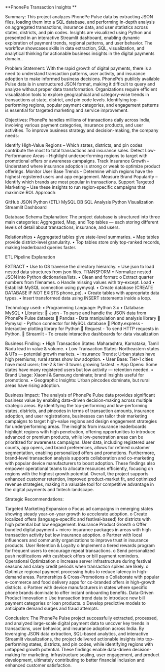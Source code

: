 
**PhonePe Transaction Insights **

Summary: This project analyzes PhonePe Pulse data by extracting JSON files, loading them into a SQL database, and performing in-depth analysis on aggregated transactions, insurance data, and user statistics across states, districts, and pin codes. Insights are visualized using Python and presented in an interactive Streamlit dashboard, enabling dynamic exploration of payment trends, regional patterns, and user behavior. The workflow showcases skills in data extraction, SQL, visualization, and analytical thinking for actionable business insights in the digital payments domain..

Problem Statement: With the rapid growth of digital payments, there is a need to understand transaction patterns, user activity, and insurance adoption to make informed business decisions. PhonePe’s publicly available Pulse data is in unstructured JSON format, making it difficult to query and analyze without proper data transformation. Organizations require efficient visualization tools to explore geographical and category-wise trends in transactions at state, district, and pin code levels. Identifying top-performing regions, popular payment categories, and engagement patterns is essential for targeted marketing and service improvement.

Objectives: PhonePe handles millions of transactions daily across India, involving various payment categories, insurance products, and user activities. To improve business strategy and decision-making, the company needs:

Identify High-Value Regions – Which states, districts, and pin codes contribute the most to total transactions and insurance sales.
Detect Low-Performance Areas – Highlight underperforming regions to target with promotional offers or awareness campaigns.
Track Insurance Growth – Understand where insurance adoption is strong or weak to optimize product offerings.
Monitor User Base Trends – Determine which regions have the highest registered users and app engagement.
Measure Brand Popularity – Identify which brands are most popular in transactions.
Support Targeted Marketing – Use these insights to run region-specific campaigns that maximize ROI.
Approach:

GitHub JSON Python (ETL) MySQL DB SQL Analysis Python Visualization Streamlit Dashboard

Database Schema Explanation: The project database is structured into three main categories: Aggregated, Map, and Top tables — each storing different levels of detail about transactions, insurance, and users.

Relationships • Aggregated tables give state-level summaries. • Map tables provide district-level granularity. • Top tables store only top-ranked records, making leaderboard queries faster.

ETL Pipeline Explanation

EXTRACT • Use to OS traverse the directory hierarchy. • Use json to load nested data structures from json files. TRANSFORM • Normalize nested JSON into Python dictionaries/lists. • Clean and format: o Extract quarter numbers from filenames. o Handle missing values with try-except. Load • Establish MySQL connection using pymysql. • Create database (CREATE DATABASE IF NOT EXISTS phone_pe). • Create tables with appropriate data types. • Insert transformed data using INSERT statements inside a loop.

Technology used: • Programming Language: Python 3.x • Database: MySQL • Libraries:  Json - To parse and handle the JSON data from PhonePe Pulse datasets  Pandas - Data manipulation and analysis library  Pymysql - Python connector for MySQL database  Plotty.express - Interactive plotting library for Python  Request - To send HTTP requests in Python.  Streamlit - To create interactive dashboards for data visualization

Business Finding: • High Transaction States: Maharashtra, Karnataka, Tamil Nadu lead in value & volume. • Low Transaction States: Northeastern states & UTs — potential growth markets. • Insurance Trends: Urban states have high premiums; rural states show low adoption. • User Base: Tier-1 cities have most users; tier-2 & tier-3 towns growing fastest. • App Opens: Some states have many registered users but low activity — retention needed. • Brand Usage: Xiaomi & Samsung dominate; brand insights useful for promotions. • Geographic Insights: Urban pincodes dominate, but rural areas have rising adoption.

Business Impact: The analysis of PhonePe Pulse data provides significant business value by enabling data-driven decision-making across multiple strategic areas. By identifying the top-performing and low-performing states, districts, and pincodes in terms of transaction amounts, insurance adoption, and user registrations, businesses can tailor their marketing campaigns to target high-value regions and design engagement strategies for underperforming areas. The insights from insurance leaderboards highlight regions with high penetration, offering opportunities to introduce advanced or premium products, while low-penetration areas can be prioritized for awareness campaigns. User data, including registered user counts, app opens, and brand preferences, allows for refined customer segmentation, enabling personalized offers and promotions. Furthermore, brand-level transaction analysis supports collaboration and co-marketing with popular device manufacturers to boost adoption. These findings also empower operational teams to allocate resources efficiently, focusing on regions with the highest growth potential. Overall, the project supports enhanced customer retention, improved product-market fit, and optimized revenue strategies, making it a valuable tool for competitive advantage in the digital payments and fintech landscape.

Strategic Recommendations:

Targeted Marketing Expansion o Focus ad campaigns in emerging states showing steady year-on-year growth to accelerate adoption. o Create localized offers (language-specific and festival-based) for districts with high potential but low engagement.
Insurance Product Growth o Offer bundled digital payment + micro-insurance packages in areas with high transaction activity but low insurance adoption. o Partner with local influencers and community organizations to improve trust in insurance products.
User Retention & Loyalty o Implement a tiered rewards program for frequent users to encourage repeat transactions. o Send personalized push notifications with cashback offers or bill payment reminders.
Operational Optimization o Increase server infrastructure during festival seasons and salary credit periods when transaction spikes are likely. o Optimize regional payment processing hubs to reduce latency in high-demand areas.
Partnerships & Cross-Promotions o Collaborate with popular e-commerce and food delivery apps for co-branded offers in high-growth districts. o Partner with device manufacturers in states where specific phone brands dominate to offer instant onboarding benefits.
Data-Driven Product Innovation o Use transaction trend data to introduce new bill payment categories or loan products. o Develop predictive models to anticipate demand surges and fraud attempts.

Conclusion:
The PhonePe Pulse project successfully extracted, processed, and analyzed large-scale digital payment data to uncover key trends in transactions, user behavior, and insurance adoption across India. By leveraging JSON data extraction, SQL-based analytics, and interactive Streamlit visualizations, the project delivered actionable insights into top-performing states, districts, and pin codes, while identifying regions with untapped growth potential. 
These findings enable data-driven decision-making for marketing, infrastructure scaling, user engagement, and product development, ultimately contributing to better financial inclusion and enhanced customer satisfaction.














